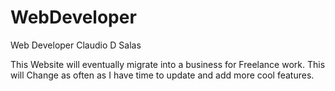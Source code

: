 # WebDeveloper
Web Developer Claudio D Salas

This Website will eventually migrate into a business for Freelance work. This will Change as often as I have time to update and add more cool features.

